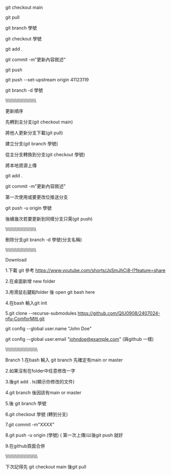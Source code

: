 git checkout main

git pull

git branch 學號

git checkout 學號

git add .

git commit -m"更新內容敘述"

git push

git push --set-upstream origin 41123119

git branch -d 學號

\\\\\\\\\\\\\\\\\\\\\\\\\\\\\\\\\\\\\\\\\\\\

更新順序

先轉到主分支(git checkout main)

將他人更新分支下載(git pull)

建立分支(git branch 學號)

從主分支轉換到分支(git checkout 學號)

將本地資源上傳

git add .

git commit -m"更新內容敘述"

第一次使用或要更改位推送分支

git push -u origin 學號

後續幾次若要更新到同樣分支只需(git push)

\\\\\\\\\\\\\\\\\\\\\\\\\\\\\\\\\\\\\\\\\\\\

刪除分支git branch -d 學號(分支名稱)

\\\\\\\\\\\\\\\\\\\\\\\\\\\\\\\\\\\\\\\\\\\\

Download

1.下載 git 參考 https://www.youtube.com/shorts/JsSmJhCi8-I?feature=share

2.在桌面新增 new folder

3.用滑鼠右鍵點folder 後 open git bash here

4.在bash 輸入git init

5.git clone --recurse-submodules https://github.com/QIU0908/2407024-nfu-ComforMitt.git

git config --global user.name "John Doe"

git config --global user.email "johndoe@example.com" (與github 一樣)

\\\\\\\\\\\\\\\\\\\\\\\\\\\\\\\\\\\\\\\\\\\\\

Branch 1.在bash 輸入 git branch 先確定有main or master

2.如果沒有在folder中任意修改一字

3.後git add .
ls(顯示你修改的文件)

4.git branch 後因該有main or master

5.後 git branch 學號

6.git checkout 學號 (轉到分支)

7.git commit -m"XXXX"

8.git push -u origin (學號) ( 第一次上傳)以後git push 就好

9.在github頁面合併

\\\\\\\\\\\\\\\\\\\\\\\\\\\\\\\\\\\\\\\\\\\\\

下次記得先 git checkout main 後git pull
